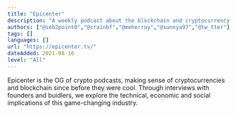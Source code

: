 ```yaml
---
title: "Epicenter"
description: "A weekly podcast about the blockchain and cryptocurrency industry."
authors: ["@seb2point0","@crainbf","@meherroy","@sunnya97","@tw_tter"]
tags: []
languages: []
url: "https://epicenter.tv/"
dateAdded: 2021-08-16
level: "All"
---
```


Epicenter is the OG of crypto podcasts, making sense of cryptocurrencies and blockchain since before they were cool. Through interviews with founders and buidlers, we explore the technical, economic and social implications of this game-changing industry.
